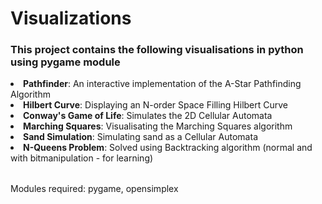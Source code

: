 # Visualizations
<h3>This project contains the following  visualisations in python using pygame module</h3>
<table>
<li><b>Pathfinder</b>: An interactive implementation of the A-Star Pathfinding Algorithm</li>

<li><b>Hilbert Curve</b>: Displaying an N-order Space Filling Hilbert Curve</li>

<li><b>Conway's Game of Life</b>: Simulates the 2D Cellular Automata</li>

<li><b>Marching Squares</b>: Visualisating the Marching Squares algorithm</li>

<li><b>Sand Simulation</b>: Simulating sand as a Cellular Automata</li>

<li><b>N-Queens Problem</b>: Solved using Backtracking algorithm (normal and with bitmanipulation - for learning)</li>
</table>

Modules required: pygame, opensimplex
